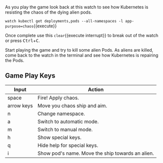 As you play the game look back at this watch to see how Kubernetes is resisting the chaos of the dying alien pods.

`watch kubectl get deployments,pods --all-namespaces -l app-purpose=chaos`{{execute}}

Once complete use this ```clear```{{execute interrupt}} to break out of the watch or press <kbd>Ctrl</kbd>+<kbd>C</kbd>.

Start playing the game and try to kill some alien Pods. As aliens are killed, come back to the watch in the terminal and see how Kubernetes is repairing the Pods.

## Game Play Keys

| Input           | Action                                                                                    |
|-----------------|-------------------------------------------------------------------------------------------|
|     space       | Fire! Apply chaos.                                                                        |
|     arrow keys  | Move you chaos ship and aim.                                                              |
|     n           | Change namespace.                                                                         |
|     a           | Switch to automatic mode.                                                                 |
|     m           | Switch to manual mode.                                                                    |
|     h           | Show special keys.                                                                        |
|     q           | Hide help for special keys.                                                               |
|     i           | Show pod's name. Move the ship towards an alien.                                          |
